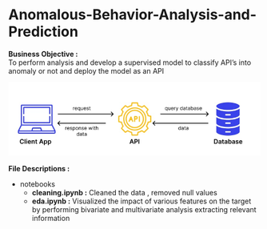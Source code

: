 # Anomalous-Behavior-Analysis-and-Prediction
**Business Objective :** <br>
 To perform analysis and develop a supervised model to classify API’s into anomaly or not and deploy the model as an API

![](/images/api.jpg)


**File Descriptions :** <br>
* notebooks 
    * **cleaning.ipynb :** Cleaned the data , removed null values 
    * **eda.ipynb :**  Visualized the impact of various features on the target by performing bivariate and multivariate analysis extracting relevant information
